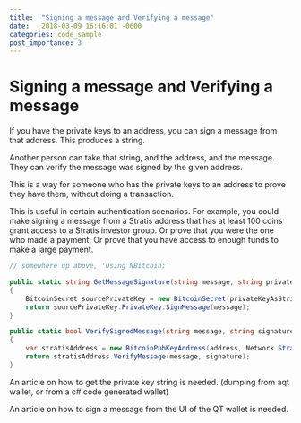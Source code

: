 ```yaml
---
title:  "Signing a message and Verifying a message"
date:   2018-03-09 16:16:01 -0600
categories: code_sample
post_importance: 3
---
```


# Signing a message and Verifying a message

If you have the private keys to an address, you can sign a message from that address. This produces a string.

Another person can take that string, and the address, and the message. They can verify the message was signed by the given address.

This is a way for someone who has the private keys to an address to prove they have them, without doing a transaction.

This is useful in certain authentication scenarios. For example, you could make signing a message from a Stratis address that has at least 100 coins grant access to a Stratis investor group. Or prove that you were the one who made a payment. Or prove that you have access to enough funds to make a large payment.

```cs
// somewhere up above, 'using NBitcoin;'

public static string GetMessageSignature(string message, string privateKeyAsString)
{
    BitcoinSecret sourcePrivateKey = new BitcoinSecret(privateKeyAsString, Network.StratisMain);
    return sourcePrivateKey.PrivateKey.SignMessage(message);
}

public static bool VerifySignedMessage(string message, string signature, string address)
{
    var stratisAddress = new BitcoinPubKeyAddress(address, Network.StratisMain);
    return stratisAddress.VerifyMessage(message, signature);
}
```

An article on how to get the private key string is needed. (dumping from aqt wallet, or from a c# code generated wallet)

An article on how to sign a message from the UI of the QT wallet is needed.